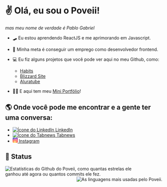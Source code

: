# ✌️ Olá, eu sou o Poveii!
*mas meu nome de verdade é Pablo Gabriel*

- 🛹 Eu estou aprendendo ReactJS e me aprimorando em Javascript.

- 🎯 Minha meta é conseguir um emprego como desenvolvedor frontend.

- 💻 Eu fiz alguns projetos que você pode ver aqui no meu Github, como:
  * [Habits](https://github.com/Poveii/habits)
  * [Blizzard Site](https://github.com/Poveii/blizzard-site)
  * [Aluratube](https://github.com/Poveii/aluratube)

- 👨‍💻 <span>E aqui tem meu <a href="https://poveii.github.io/mini-portfolio/">Mini Portfólio</a>!</span>

## 🌎 Onde você pode me encontrar e a gente ter uma conversa:

- <a href="https://www.linkedin.com/in/poveii/" target="_blank" rel="noreferrer noopener">
    <img src="https://cdn.jsdelivr.net/gh/devicons/devicon/icons/linkedin/linkedin-original.svg" alt="Ícone do LinkedIn" style="width: 16px; height: 16px" /> 
    LinkedIn
  </a>

- <a href="https://www.tabnews.com.br/Poveii/" target="_blank" rel="noreferrer noopener">
    <img src="https://raw.githubusercontent.com/agjunior/tabnews-browser/e82fc22ed31e897730ca15aca709e01de7e8edb9/images/logo.svg" alt="Ícone do Tabnews" style="width: 14px; height: 14px" /> 
    Tabnews
  </a>
  
- <a href="https://www.instagram.com/poveiii/" target="_blank" rel="noreferrer noopener">
    <img src="https://raw.githubusercontent.com/edent/SuperTinyIcons/master/images/svg/instagram.svg" alt="Ícone do Instagram" style="width: 16px; height: 16px" />
    Instagram
  </a>

## 📃 Status

<img align="left" src="https://github-readme-stats-git-masterrstaa-rickstaa.vercel.app/api?username=poveii&theme=swift&show_icons=true" alt="Estatísticas do Github do Poveii, como quantas estrelas ele ganhou até agora ou quantos commits ele fez." style="width: 420px;"/>
    
<a href="https://github.com/poveii/github-readme-stats" target="_blank" rel="noreferrer noopener">
  <img align="right" src="https://github-readme-stats-git-masterrstaa-rickstaa.vercel.app/api/top-langs/?username=poveii&layout=compact&theme=swift" alt="As linguagens mais usadas pelo Poveii." />
</a>

